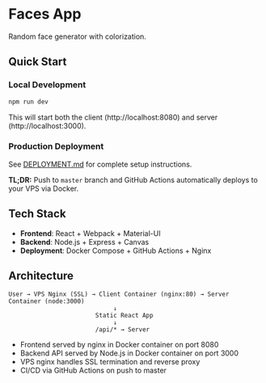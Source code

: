 # Faces App

Random face generator with colorization.

## Quick Start

### Local Development
```bash
npm run dev
```
This will start both the client (http://localhost:8080) and server (http://localhost:3000).

### Production Deployment
See [DEPLOYMENT.md](DEPLOYMENT.md) for complete setup instructions.

**TL;DR:** Push to `master` branch and GitHub Actions automatically deploys to your VPS via Docker.

## Tech Stack
- **Frontend**: React + Webpack + Material-UI
- **Backend**: Node.js + Express + Canvas
- **Deployment**: Docker Compose + GitHub Actions + Nginx

## Architecture

```
User → VPS Nginx (SSL) → Client Container (nginx:80) → Server Container (node:3000)
                             ↓
                        Static React App
                             ↓
                        /api/* → Server
```

- Frontend served by nginx in Docker container on port 8080
- Backend API served by Node.js in Docker container on port 3000
- VPS nginx handles SSL termination and reverse proxy
- CI/CD via GitHub Actions on push to master